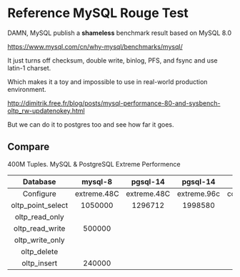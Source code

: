 # Reference MySQL Rouge Test

DAMN, MySQL publish a **shameless** benchmark result based on MySQL 8.0

https://www.mysql.com/cn/why-mysql/benchmarks/mysql/

It just turns off checksum, double write, binlog, PFS, and fsync and use latin-1 charset. 

Which makes it a toy and impossible to use in real-world production environment.

http://dimitrik.free.fr/blog/posts/mysql-performance-80-and-sysbench-oltp_rw-updatenokey.html 



But we can do it to postgres too and see how far it goes.



## Compare

400M Tuples. MySQL & PostgreSQL Extreme Performence

|     Database      |   mysql-8   |  pgsql-14   |  pgsql-14   |  pgsql-14  |
| :---------------: | :---------: | :---------: | :---------: | :--------: |
|     Configure     | extreme.48C | extreme.48C | extreme.96c | common.96C |
| oltp_point_select |   1050000   |   1296712   |   1998580   |  1372654   |
|  oltp_read_only   |             |             |             |   852440   |
|  oltp_read_write  |   500000    |             |             |   519069   |
|  oltp_write_only  |             |             |             |   495942   |
|    oltp_delete    |             |             |             |   839153   |
|    oltp_insert    |   240000    |             |             |   164351   |

